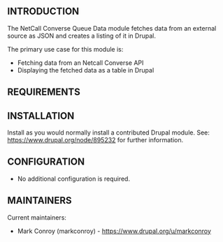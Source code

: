 ## INTRODUCTION

The NetCall Converse Queue Data module fetches data from an external source as JSON and creates a listing of it in Drupal.

The primary use case for this module is:

- Fetching data from an Netcall Converse API
- Displaying the fetched data as a table in Drupal

## REQUIREMENTS

## INSTALLATION

Install as you would normally install a contributed Drupal module.
See: https://www.drupal.org/node/895232 for further information.

## CONFIGURATION
- No additional configuration is required.

## MAINTAINERS

Current maintainers:

- Mark Conroy (markconroy) - https://www.drupal.org/u/markconroy


